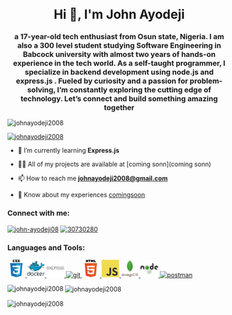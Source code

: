 <h1 align="center">Hi 👋, I'm John Ayodeji</h1>
<h3 align="center">a 17-year-old tech enthusiast from Osun state, Nigeria. I am also a 300 level student studying Software Engineering in Babcock university with almost two years of hands-on experience in the tech world. As a self-taught programmer, I specialize in backend development using node.js and express.js . Fueled by curiosity and a passion for problem-solving, I’m constantly exploring the cutting edge of technology. Let’s connect and build something amazing together</h3>

<p align="left"> <img src="https://komarev.com/ghpvc/?username=johnayodeji2008&label=Profile%20views&color=0e75b6&style=flat" alt="johnayodeji2008" /> </p>

<p align="left"> <a href="https://github.com/ryo-ma/github-profile-trophy"><img src="https://github-profile-trophy.vercel.app/?username=johnayodeji2008" alt="johnayodeji2008" /></a> </p>

- 🌱 I’m currently learning **Express.js**

- 👨‍💻 All of my projects are available at [coming sonn](coming sonn)

- 📫 How to reach me **johnayodeji2008@gmail.com**

- 📄 Know about my experiences [comingsoon](comingsoon)

<h3 align="left">Connect with me:</h3>
<p align="left">
<a href="https://linkedin.com/in/john-ayodeji08" target="blank"><img align="center" src="https://raw.githubusercontent.com/rahuldkjain/github-profile-readme-generator/master/src/images/icons/Social/linked-in-alt.svg" alt="john-ayodeji08" height="30" width="40" /></a>
<a href="https://stackoverflow.com/users/30730280" target="blank"><img align="center" src="https://raw.githubusercontent.com/rahuldkjain/github-profile-readme-generator/master/src/images/icons/Social/stack-overflow.svg" alt="30730280" height="30" width="40" /></a>
</p>

<h3 align="left">Languages and Tools:</h3>
<p align="left"> <a href="https://www.w3schools.com/css/" target="_blank" rel="noreferrer"> <img src="https://raw.githubusercontent.com/devicons/devicon/master/icons/css3/css3-original-wordmark.svg" alt="css3" width="40" height="40"/> </a> <a href="https://www.docker.com/" target="_blank" rel="noreferrer"> <img src="https://raw.githubusercontent.com/devicons/devicon/master/icons/docker/docker-original-wordmark.svg" alt="docker" width="40" height="40"/> </a> <a href="https://expressjs.com" target="_blank" rel="noreferrer"> <img src="https://raw.githubusercontent.com/devicons/devicon/master/icons/express/express-original-wordmark.svg" alt="express" width="40" height="40"/> </a> <a href="https://git-scm.com/" target="_blank" rel="noreferrer"> <img src="https://www.vectorlogo.zone/logos/git-scm/git-scm-icon.svg" alt="git" width="40" height="40"/> </a> <a href="https://www.w3.org/html/" target="_blank" rel="noreferrer"> <img src="https://raw.githubusercontent.com/devicons/devicon/master/icons/html5/html5-original-wordmark.svg" alt="html5" width="40" height="40"/> </a> <a href="https://developer.mozilla.org/en-US/docs/Web/JavaScript" target="_blank" rel="noreferrer"> <img src="https://raw.githubusercontent.com/devicons/devicon/master/icons/javascript/javascript-original.svg" alt="javascript" width="40" height="40"/> </a> <a href="https://www.mongodb.com/" target="_blank" rel="noreferrer"> <img src="https://raw.githubusercontent.com/devicons/devicon/master/icons/mongodb/mongodb-original-wordmark.svg" alt="mongodb" width="40" height="40"/> </a> <a href="https://nodejs.org" target="_blank" rel="noreferrer"> <img src="https://raw.githubusercontent.com/devicons/devicon/master/icons/nodejs/nodejs-original-wordmark.svg" alt="nodejs" width="40" height="40"/> </a> <a href="https://postman.com" target="_blank" rel="noreferrer"> <img src="https://www.vectorlogo.zone/logos/getpostman/getpostman-icon.svg" alt="postman" width="40" height="40"/> </a> </p>

<p><img align="left" src="https://github-readme-stats.vercel.app/api/top-langs?username=johnayodeji2008&show_icons=true&locale=en&layout=compact" alt="johnayodeji2008" /></p>

<p>&nbsp;<img align="center" src="https://github-readme-stats.vercel.app/api?username=johnayodeji2008&show_icons=true&locale=en" alt="johnayodeji2008" /></p>

<p><img align="center" src="https://github-readme-streak-stats.herokuapp.com/?user=johnayodeji2008&" alt="johnayodeji2008" /></p>
